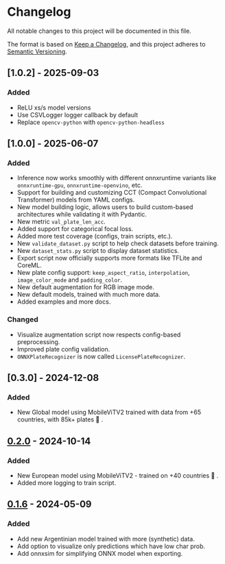 # Changelog

All notable changes to this project will be documented in this file.

The format is based on [Keep a Changelog](https://keepachangelog.com/en/1.1.0/),
and this project adheres to [Semantic Versioning](https://semver.org/spec/v2.0.0.html).

## [1.0.2] - 2025-09-03

### Added

- ReLU xs/s model versions
- Use CSVLogger logger callback by default
- Replace `opencv-python` with `opencv-python-headless`

## [1.0.0] - 2025-06-07

### Added

- Inference now works smoothly with different onnxruntime variants like `onnxruntime-gpu`, `onnxruntime-openvino`, etc.
- Support for building and customizing CCT (Compact Convolutional Transformer) models from YAML configs.
- New model building logic, allows users to build custom-based architectures while validating it with Pydantic.
- New metric `val_plate_len_acc`.
- Added support for categorical focal loss.
- Added more test coverage (configs, train scripts, etc.).
- New `validate_dataset.py` script to help check datasets before training.
- New `dataset_stats.py` script to display dataset statistics.
- Export script now officially supports more formats like TFLite and CoreML.
- New plate config support: `keep_aspect_ratio`, `interpolation`, `image_color_mode` and `padding_color`.
- New default augmentation for RGB image mode.
- New default models, trained with much more data.
- Added examples and more docs.

### Changed

- Visualize augmentation script now respects config-based preprocessing.
- Improved plate config validation.
- `ONNXPlateRecognizer` is now called `LicensePlateRecognizer`.

## [0.3.0] - 2024-12-08

### Added

- New Global model using MobileViTV2 trained with data from +65 countries, with 85k+ plates 🚀 .

[0.2.0]: https://github.com/ankandrew/fast-plate-ocr/compare/v0.2.0...v0.3.0

## [0.2.0] - 2024-10-14

### Added

- New European model using MobileViTV2 - trained on +40 countries 🚀 .
- Added more logging to train script.

[0.2.0]: https://github.com/ankandrew/fast-plate-ocr/compare/v0.1.6...v0.2.0

## [0.1.6] - 2024-05-09

### Added

- Add new Argentinian model trained with more (synthetic) data.
- Add option to visualize only predictions which have low char prob.
- Add onnxsim for simplifying ONNX model when exporting.

[0.1.6]: https://github.com/ankandrew/fast-plate-ocr/compare/v0.1.5...v0.1.6

